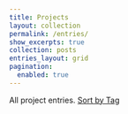 ```yaml
---
title: Projects
layout: collection
permalink: /entries/
show_excerpts: true
collection: posts
entries_layout: grid
pagination: 
  enabled: true
---
```


All project entries. [Sort by Tag](/tags)

